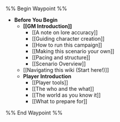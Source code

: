 %% Begin Waypoint %%
- **Before You Begin**
	- **[[GM Introduction]]**
		- [[A note on lore accuracy]]
		- [[Guiding character creation]]
		- [[How to run this campaign]]
		- [[Making this scenario your own]]
		- [[Pacing and structure]]
		- [[Scenario Overview]]
	- [[Navigating this wiki (Start here!)]]
	- **Player Introduction**
		- [[Player tools]]
		- [[The who and the what]]
		- [[The world as you know it]]
		- [[What to prepare for]]

%% End Waypoint %%
